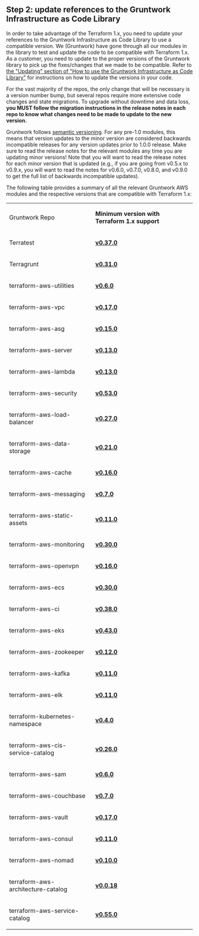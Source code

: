 ## Step 2: update references to the Gruntwork Infrastructure as Code Library

In order to take advantage of the Terraform 1.x, you need to update your references to the Gruntwork
Infrastructure as Code Library to use a compatible version. We (Gruntwork) have gone through all our modules in the
library to test and update the code to be compatible with Terraform 1.x. As a customer, you need to update to
the proper versions of the Gruntwork library to pick up the fixes/changes that we made to be compatible. Refer to
[the
"Updating" section of "How to use the Gruntwork Infrastructure as Code Library"](https://gruntwork.io/guides/foundations/how-to-use-gruntwork-infrastructure-as-code-library/#updating) for instructions on how to update the
versions in your code.

For the vast majority of the repos, the only change that will be necessary is a version number bump, but several repos
require more extensive code changes and state migrations. To upgrade without downtime and data loss, **you MUST follow
the migration instructions in the release notes in each repo to know what changes need to be made to update to the new
version.**

Gruntwork follows
[semantic
versioning](https://gruntwork.io/guides/foundations/how-to-use-gruntwork-infrastructure-as-code-library/#versioning). For any pre-1.0 modules, this means that version updates to the minor version are considered backwards
incompatible releases for any version updates prior to 1.0.0 release. Make sure to read the release notes for the
relevant modules any time you are updating minor versions! Note that you will want to read the release notes for each
minor version that is updated (e.g., if you are going from v0.5.x to v0.9.x, you will want to read the notes for v0.6.0,
v0.7.0, v0.8.0, and v0.9.0 to get the full list of backwards incompatible updates).

The following table provides a summary of all the relevant Gruntwork AWS modules and the respective versions that are
compatible with Terraform 1.x:

<table>
<colgroup>
<col />
<col />
</colgroup>
<tbody>
<tr className="odd">
<td ><p>Gruntwork Repo</p></td>
<td ><p><strong>Minimum version with Terraform 1.x support</strong></p></td>
</tr>
<tr className="even">
<td ><p>Terratest</p></td>
<td ><p><strong><a href="https://github.com/gruntwork-io/Terratest/releases/tag/v0.37.0">v0.37.0</a></strong></p></td>
</tr>
<tr className="odd">
<td ><p>Terragrunt</p></td>
<td ><p><strong><a href="https://github.com/gruntwork-io/Terragrunt/releases/tag/v0.31.0">v0.31.0</a></strong></p></td>
</tr>
<tr className="even">
<td ><p>terraform-aws-utilities</p></td>
<td ><p><strong><a href="https://github.com/gruntwork-io/terraform-aws-utilities/releases/tag/v0.6.0">v0.6.0</a></strong></p></td>
</tr>
<tr className="odd">
<td ><p>terraform-aws-vpc</p></td>
<td ><p><strong><a href="https://github.com/gruntwork-io/terraform-aws-vpc/releases/tag/v0.17.0">v0.17.0</a></strong></p></td>
</tr>
<tr className="even">
<td ><p>terraform-aws-asg</p></td>
<td ><p><strong><a href="https://github.com/gruntwork-io/terraform-aws-asg/releases/tag/v0.15.0">v0.15.0</a></strong></p></td>
</tr>
<tr className="odd">
<td ><p>terraform-aws-server</p></td>
<td ><p><strong><a href="https://github.com/gruntwork-io/terraform-aws-server/releases/tag/v0.13.0">v0.13.0</a></strong></p></td>
</tr>
<tr className="even">
<td ><p>terraform-aws-lambda</p></td>
<td ><p><strong><a href="https://github.com/gruntwork-io/terraform-aws-lambda/releases/tag/v0.13.0">v0.13.0</a></strong></p></td>
</tr>
<tr className="odd">
<td ><p>terraform-aws-security</p></td>
<td ><p><strong><a href="https://github.com/gruntwork-io/terraform-aws-security/releases/tag/v0.53.0">v0.53.0</a></strong></p></td>
</tr>
<tr className="even">
<td ><p>terraform-aws-load-balancer</p></td>
<td ><p><strong><a href="https://github.com/gruntwork-io/terraform-aws-load-balancer/releases/tag/v0.27.0">v0.27.0</a></strong></p></td>
</tr>
<tr className="odd">
<td ><p>terraform-aws-data-storage</p></td>
<td ><p><strong><a href="https://github.com/gruntwork-io/terraform-aws-data-storage/releases/tag/v0.21.0">v0.21.0</a></strong></p></td>
</tr>
<tr className="even">
<td ><p>terraform-aws-cache</p></td>
<td ><p><strong><a href="https://github.com/gruntwork-io/terraform-aws-cache/releases/tag/v0.16.0">v0.16.0</a></strong></p></td>
</tr>
<tr className="odd">
<td ><p>terraform-aws-messaging</p></td>
<td ><p><strong><a href="https://github.com/gruntwork-io/terraform-aws-messaging/releases/tag/v0.7.0">v0.7.0</a></strong></p></td>
</tr>
<tr className="even">
<td ><p>terraform-aws-static-assets</p></td>
<td ><p><strong><a href="https://github.com/gruntwork-io/terraform-aws-static-assets/releases/tag/v0.11.0">v0.11.0</a></strong></p></td>
</tr>
<tr className="odd">
<td ><p>terraform-aws-monitoring</p></td>
<td ><p><strong><a href="https://github.com/gruntwork-io/terraform-aws-monitoring/releases/tag/v0.30.0">v0.30.0</a></strong></p></td>
</tr>
<tr className="even">
<td ><p>terraform-aws-openvpn</p></td>
<td ><p><strong><a href="https://github.com/gruntwork-io/terraform-aws-openvpn/releases/tag/v0.16.0">v0.16.0</a></strong></p></td>
</tr>
<tr className="odd">
<td ><p>terraform-aws-ecs</p></td>
<td ><p><strong><a href="https://github.com/gruntwork-io/terraform-aws-ecs/releases/tag/v0.30.0">v0.30.0</a></strong></p></td>
</tr>
<tr className="even">
<td ><p>terraform-aws-ci</p></td>
<td ><p><strong><a href="https://github.com/gruntwork-io/terraform-aws-ci/releases/tag/v0.38.0">v0.38.0</a></strong></p></td>
</tr>
<tr className="odd">
<td ><p>terraform-aws-eks</p></td>
<td ><p><strong><a href="https://github.com/gruntwork-io/terraform-aws-eks/releases/tag/v0.43.0">v0.43.0</a></strong></p></td>
</tr>
<tr className="even">
<td ><p>terraform-aws-zookeeper</p></td>
<td ><p><strong><a href="https://github.com/gruntwork-io/terraform-aws-zookeeper/releases/tag/v0.12.0">v0.12.0</a></strong></p></td>
</tr>
<tr className="odd">
<td ><p>terraform-aws-kafka</p></td>
<td ><p><strong><a href="https://github.com/gruntwork-io/terraform-aws-kafka/releases/tag/v0.11.0">v0.11.0</a></strong></p></td>
</tr>
<tr className="even">
<td ><p>terraform-aws-elk</p></td>
<td ><p><strong><a href="https://github.com/gruntwork-io/terraform-aws-elk/releases/tag/v0.11.0">v0.11.0</a></strong></p></td>
</tr>
<tr className="odd">
<td ><p>terraform-kubernetes-namespace</p></td>
<td ><p><strong><a href="https://github.com/gruntwork-io/terraform-kubernetes-namespace/releases/tag/v0.4.0">v0.4.0</a></strong></p></td>
</tr>
<tr className="even">
<td ><p>terraform-aws-cis-service-catalog</p></td>
<td ><p><strong><a href="https://github.com/gruntwork-io/terraform-aws-cis-service-catalog/releases/tag/v0.26.0">v0.26.0</a></strong></p></td>
</tr>
<tr className="odd">
<td ><p>terraform-aws-sam</p></td>
<td ><p><strong><a href="https://github.com/gruntwork-io/terraform-aws-sam/releases/tag/v0.6.0">v0.6.0</a></strong></p></td>
</tr>
<tr className="even">
<td ><p>terraform-aws-couchbase</p></td>
<td ><p><strong><a href="https://github.com/gruntwork-io/terraform-aws-couchbase/releases/tag/v0.7.0">v0.7.0</a></strong></p></td>
</tr>
<tr className="odd">
<td ><p>terraform-aws-vault</p></td>
<td ><p><strong><a href="https://github.com/hashicorp/terraform-aws-vault/releases/tag/v0.17.0">v0.17.0</a></strong></p></td>
</tr>
<tr className="even">
<td ><p>terraform-aws-consul</p></td>
<td ><p><strong><a href="https://github.com/hashicorp/terraform-aws-consul/releases/tag/v0.11.0">v0.11.0</a></strong></p></td>
</tr>
<tr className="odd">
<td ><p>terraform-aws-nomad</p></td>
<td ><p><strong><a href="https://github.com/hashicorp/terraform-aws-nomad/releases/tag/v0.10.0">v0.10.0</a></strong></p></td>
</tr>
<tr className="even">
<td ><p>terraform-aws-architecture-catalog</p></td>
<td ><p><strong><a href="https://github.com/gruntwork-io/terraform-aws-architecture-catalog/releases/tag/v0.0.18">v0.0.18</a></strong></p></td>
</tr>
<tr className="odd">
<td ><p>terraform-aws-service-catalog</p></td>
<td ><p><strong><a href="https://github.com/gruntwork-io/terraform-aws-service-catalog/releases/tag/v0.55.0">v0.55.0</a></strong></p></td>
</tr>
</tbody>
</table>


<!-- ##DOCS-SOURCER-START
{"sourcePlugin":"Service Catalog Reference","hash":"1098abaa76243d92b14b2ed59d265649"}
##DOCS-SOURCER-END -->
